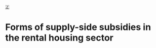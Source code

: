 [🇿](zotero://select/library/items/KPQSUZD9)


# Forms of supply-side subsidies in the rental housing sector

